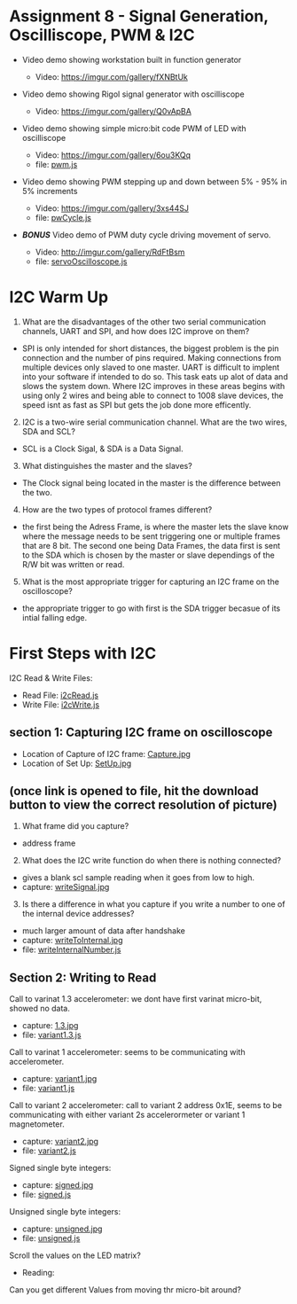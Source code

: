 # Assignment 8 - Signal Generation, Oscilliscope, PWM & I2C 
  - Video demo showing workstation built in function generator
    - Video: https://imgur.com/gallery/fXNBtUk
    
  - Video demo showing Rigol signal generator with oscilliscope
    - Video: https://imgur.com/gallery/Q0vApBA
   
  - Video demo showing simple micro:bit code PWM of LED with oscilliscope
    - Video: https://imgur.com/gallery/6ou3KQq
    - file: [pwm.js](pwm.js)
  
  - Video demo showing PWM stepping up and down between 5% - 95% in 5% increments
    - Video: https://imgur.com/gallery/3xs44SJ
    - file: [pwCycle.js](pwCycle.js)
  
  - ***BONUS*** Video demo of PWM duty cycle driving movement of servo.
    - Video: http://imgur.com/gallery/RdFtBsm
    - file: [servoOscilloscope.js](servoOscilloscope.js)

# I2C Warm Up 
1. What are the disadvantages of the other two serial communication channels, UART and SPI, and how does I2C improve on them?
 - SPI is only intended for short distances, the biggest problem is the pin connection and the number of pins required. Making connections from multiple devices only slaved to one master.  UART is difficult to implent into your software if intended to do so.  This task eats up alot of data and slows the system down.  Where I2C improves in these areas begins with using only 2 wires and being able to connect to 1008 slave devices, the speed isnt as fast as SPI but gets the job done more efficently.
2. I2C is a two-wire serial communication channel. What are the two wires, SDA and SCL? 
 - SCL is a Clock Sigal, & SDA is a Data Signal.
3. What distinguishes the master and the slaves? 
 - The Clock signal being located in the master is the difference between the two.
4. How are the two types of protocol frames different?
 - the first being the Adress Frame, is where the master lets the slave know where the message needs to be sent triggering one or multiple frames that are 8 bit. The second one being Data Frames, the data first is sent to the SDA which is chosen by the master or slave dependings of the R/W bit was written or read.
5. What is the most appropriate trigger for capturing an I2C frame on the oscilloscope?
 - the appropriate trigger to go with first is the SDA trigger becasue of its intial falling edge.
# First Steps with I2C

I2C Read & Write Files:
- Read File: [i2cRead.js](i2cRead.js)
- Write File: [i2cWrite.js](i2cWrite.js)

## section 1: Capturing I2C frame on oscilloscope

- Location of Capture of I2C frame: [Capture.jpg](Capture.jpg) 
- Location of Set Up: [SetUp.jpg](SetUp.jpg)
## (once link is opened to file, hit the download button to view the correct resolution of picture)

1. What frame did you capture?
- address frame
2. What does the I2C write function do when there is nothing connected?
- gives a blank scl sample reading when it goes from low to high.
- capture: [writeSignal.jpg](writeSignal.jpg)
3. Is there a difference in what you capture if you write a number to one of the internal device addresses?
- much larger amount of data after handshake
- capture: [writeToInternal.jpg](writeToInternal.jpg)
- file: [writeInternalNumber.js](writeInternalNumber.js)
## Section 2: Writing to Read 
Call to varinat 1.3 accelerometer: we dont have first varinat micro-bit, showed no data. 
- capture: [1.3.jpg](1.3.jpg)
- file: [variant1.3.js](variant1.3.js)

Call to varinat 1 accelerometer: seems to be communicating with accelerometer.
- capture: [variant1.jpg](variant1.jpg)
- file: [variant1.js](variant1.js)

Call to variant 2 accelerometer: call to variant 2 address 0x1E, seems to be communicating with either variant 2s accelerormeter or variant 1 magnetometer.
- capture: [variant2.jpg](variant2.jpg)
- file: [variant2.js](variant2.js)

Signed single byte integers: 
- capture: [signed.jpg](signed.jpg)
- file: [signed.js](signed.js)

Unsigned single byte integers: 
- capture: [unsigned.jpg](unsigned.jpg)
- file: [unsigned.js](unsigned.js)

Scroll the values on the LED matrix?
 - Reading:

Can you get different Values from moving thr micro-bit around?

 
 
 
